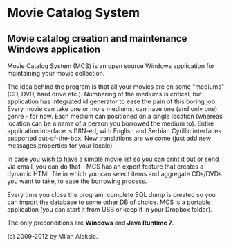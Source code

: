 Movie Catalog System
=======

Movie catalog creation and maintenance Windows application
------------------------------------------------------------

Movie Catalog System (MCS) is an open source Windows application for maintaining your movie collection.

The idea behind the program is that all your movies are on some "mediums" (CD, DVD, hard drive etc.). 
Numbering of the mediums is critical, but application has integrated id generator to ease the pain 
of this boring job.
Every movie can take one or more mediums, can have one (and only one) genre - for now.
Each medium can positioned on a single location (whereas location can be a name of a person you
borrowed the medium to). Entire application interface is I18N-ed, with English and Serbian Cyrillic interfaces
supported out-of-the-box. New translations are welcome (just add new messages.properties for your locale).

In case you wish to have a simple movie list so you can print it out or send via email, you can do
that - MCS has an export feature that creates a dynamic HTML file in which you can select items and
aggregate CDs/DVDs you want to take, to ease the borrowing process.

Every time you close the program, complete SQL dump is created so you can import the database to some
other DB of choice.
MCS is a portable application (you can start it from USB or keep it in your Dropbox folder).

The only preconditions are **Windows** and **Java Runtime 7**.

(c) 2009-2012 by Milan Aleksic.
